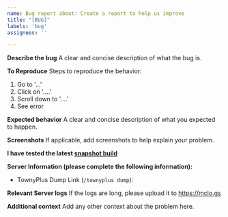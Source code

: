 ```yaml
---
name: Bug report about: Create a report to help us improve 
title: "[BUG]"
labels: 'bug'
assignees: ''

---
```


**Describe the bug**
A clear and concise description of what the bug is.

**To Reproduce**
Steps to reproduce the behavior:

1. Go to '...'
2. Click on '....'
3. Scroll down to '....'
4. See error

**Expected behavior**
A clear and concise description of what you expected to happen.

**Screenshots**
If applicable, add screenshots to help explain your problem.

**I have tested the latest [snapshot build](../../actions)**

**Server Information (please complete the following information):**

- TownyPlus Dump Link (`/townyplus dump`):

**Relevant Server logs**
If the logs are long, please upload it to https://mclo.gs 

**Additional context**
Add any other context about the problem here.
